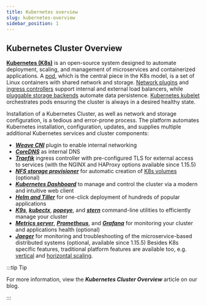 ```yaml
---
title: Kubernetes overview
slug: kubernetes-overview
sidebar_position: 1
---
```


## Kubernetes Cluster Overview

**[Kubernetes (K8s)](https://kubernetes.io/)** is an open-source system designed to automate deployment, scaling, and management of microservices and containerized applications. A [pod](https://kubernetes.io/docs/concepts/workloads/pods/), which is the central piece in the K8s model, is a set of Linux containers with shared network and storage. [Network plugins](https://kubernetes.io/docs/concepts/extend-kubernetes/compute-storage-net/network-plugins/) and [ingress controllers](https://kubernetes.io/docs/concepts/services-networking/ingress-controllers/) support internal and external load balancers, while [pluggable storage backends](https://kubernetes.io/docs/concepts/storage/storage-classes/#provisioner) automate data persistence. [Kubernetes kubelet](https://kubernetes.io/docs/reference/command-line-tools-reference/kubelet/) orchestrates pods ensuring the cluster is always in a desired healthy state.

Installation of a Kubernetes Cluster, as well as network and storage configuration, is a tedious and error-prone process. The platform automates Kubernetes installation, configuration, updates, and supplies multiple additional Kubernetes services and cluster components:

- **_[Weave CNI](https://kubernetes.io/docs/concepts/cluster-administration/networking/#weave-net-from-weaveworks)_** plugin to enable internal networking
- **_[CoreDNS](https://coredns.io/)_** as internal DNS
- **_[Traefik](https://doc.traefik.io/traefik/user-guides/crd-acme/)_** ingress controller with pre-configured TLS for external access to services (with the NGINX and HAProxy options available since 1.15.5)
- **_[NFS storage provisioner](https://docs.docker.com/)_** for automatic creation of [K8s volumes](https://kubernetes.io/docs/concepts/storage/volumes/) (optional)
- **_[Kubernetes Dashboard](https://kubernetes.io/docs/tasks/access-application-cluster/web-ui-dashboard/)_** to manage and control the cluster via a modern and intuitive web client
- **_[Helm and Tiller](https://helm.sh/)_** for one-click deployment of hundreds of popular applications
- **_[K9s](https://github.com/derailed/k9s)_**, **_[kubectx](https://github.com/ahmetb/kubectx)_**, **_[popeye](https://github.com/derailed/popeye)_**, and **_[stern](https://github.com/wercker/stern)_** command-line utilities to efficiently manage your cluster
- **_[Metrics server](https://github.com/kubernetes-sigs/metrics-server)_**, **_[Prometheus](https://prometheus.io/)_**, and **_[Grafana](https://grafana.com/)_** for monitoring your cluster and applications health (optional)
- **_[Jaeger](https://www.jaegertracing.io/)_** for monitoring and troubleshooting of the microservice-based distributed systems (optional, available since 1.15.5)
  Besides K8s specific features, traditional platform features are available too, e.g. [vertical](/docs/Kubernetes%20Hosting/Kubernetes%20Scalability/Vertical%20Scaling) and [horizontal scaling](/docs/Kubernetes%20Hosting/Kubernetes%20Scalability/Horizontal%20Scaling).

:::tip Tip

For more information, view the **_Kubernetes Cluster Overview_** article on our blog.

:::
